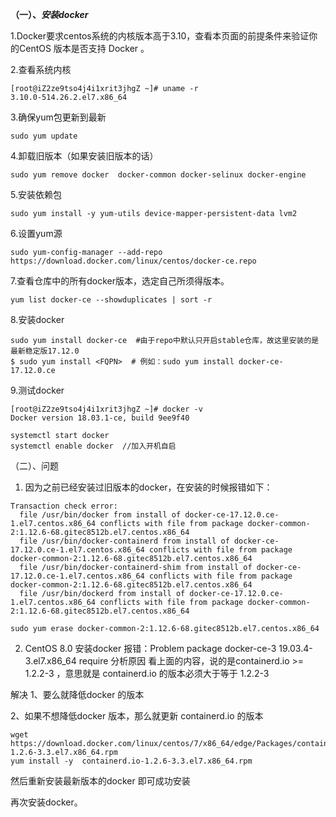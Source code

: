 **（一）、*安装docker***

1.Docker要求centos系统的内核版本高于3.10，查看本页面的前提条件来验证你的CentOS 版本是否支持 Docker 。

2.查看系统内核

```
[root@iZ2ze9tso4j4i1xrit3jhgZ ~]# uname -r
3.10.0-514.26.2.el7.x86_64
```

3.确保yum包更新到最新

```
sudo yum update
```

4.卸载旧版本（如果安装旧版本的话）

```
sudo yum remove docker  docker-common docker-selinux docker-engine
```

5.安装依赖包

```
sudo yum install -y yum-utils device-mapper-persistent-data lvm2
```

6.设置yum源

```
sudo yum-config-manager --add-repo https://download.docker.com/linux/centos/docker-ce.repo
```

7.查看仓库中的所有docker版本，选定自己所须得版本。

```
yum list docker-ce --showduplicates | sort -r
```

8.安装docker

```
sudo yum install docker-ce  #由于repo中默认只开启stable仓库，故这里安装的是最新稳定版17.12.0
$ sudo yum install <FQPN>  # 例如：sudo yum install docker-ce-17.12.0.ce
```

9.测试docker

```
[root@iZ2ze9tso4j4i1xrit3jhgZ ~]# docker -v
Docker version 18.03.1-ce, build 9ee9f40

systemctl start docker
systemctl enable docker  //加入开机自启
```

（二）、问题

1. 因为之前已经安装过旧版本的docker，在安装的时候报错如下：

```
Transaction check error:
  file /usr/bin/docker from install of docker-ce-17.12.0.ce-1.el7.centos.x86_64 conflicts with file from package docker-common-2:1.12.6-68.gitec8512b.el7.centos.x86_64
  file /usr/bin/docker-containerd from install of docker-ce-17.12.0.ce-1.el7.centos.x86_64 conflicts with file from package docker-common-2:1.12.6-68.gitec8512b.el7.centos.x86_64
  file /usr/bin/docker-containerd-shim from install of docker-ce-17.12.0.ce-1.el7.centos.x86_64 conflicts with file from package docker-common-2:1.12.6-68.gitec8512b.el7.centos.x86_64
  file /usr/bin/dockerd from install of docker-ce-17.12.0.ce-1.el7.centos.x86_64 conflicts with file from package docker-common-2:1.12.6-68.gitec8512b.el7.centos.x86_64
```

```
sudo yum erase docker-common-2:1.12.6-68.gitec8512b.el7.centos.x86_64
```
2. CentOS 8.0 安装docker 报错：Problem package docker-ce-3 19.03.4-3.el7.x86_64 require
分析原因
看上面的内容，说的是containerd.io >= 1.2.2-3 ，意思就是 containerd.io 的版本必须大于等于 1.2.2-3

解决
1、要么就降低docker 的版本

2、如果不想降低docker 版本，那么就更新 containerd.io 的版本
```
wget https://download.docker.com/linux/centos/7/x86_64/edge/Packages/containerd.io-1.2.6-3.3.el7.x86_64.rpm
yum install -y  containerd.io-1.2.6-3.3.el7.x86_64.rpm
```
然后重新安装最新版本的docker 即可成功安装

再次安装docker。